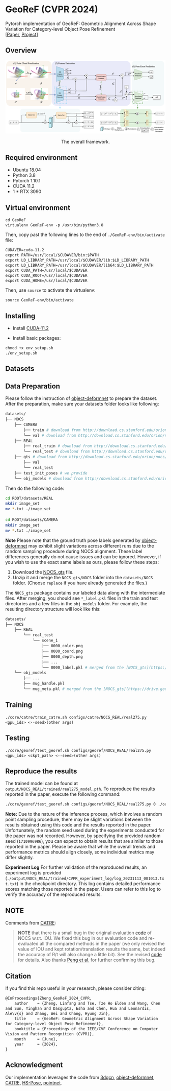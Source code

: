 # GeoReF (CVPR 2024) 

Pytorch implementation of GeoReF: Geometric Alignment Across Shape Variation for Category-level Object Pose Refinement<br>
[[Paper](https://arxiv.org/abs/2404.11139), [Project](https://lynne-zheng-linfang.github.io/georef.github.io/)]

## Overview

<!-- ![teaser](pic/refinement.png)
<p align="center">
    Illstraction of the object pose refinement procedure.
</p> -->

![pipeline](pic/main_structure.png)
<p align="center">
    The overall framework.
</p>

## Required environment
- Ubuntu 18.04
- Python 3.8 
- Pytorch 1.10.1
- CUDA 11.2
- 1 * RTX 3090

## Virtual environment
```shell
cd GeoReF 
virtualenv GeoReF-env -p /usr/bin/python3.8
```
Then, copy past the following lines to the end of `./GeoReF-env/bin/activate` file:
```shell
CUDAVER=cuda-11.2
export PATH=/usr/local/$CUDAVER/bin:$PATH
export LD_LIBRARY_PATH=/usr/local/$CUDAVER/lib:$LD_LIBRARY_PATH
export LD_LIBRARY_PATH=/usr/local/$CUDAVER/lib64:$LD_LIBRARY_PATH
export CUDA_PATH=/usr/local/$CUDAVER
export CUDA_ROOT=/usr/local/$CUDAVER
export CUDA_HOME=/usr/local/$CUDAVER
```
Then, use `source` to activate the virtualenv:
```shell
source GeoReF-env/bin/activate
```


## Installing
- Install [CUDA-11.2](https://developer.nvidia.com/cuda-11.2.0-download-archive?target_os=Linux&target_arch=x86_64&target_distro=Ubuntu&target_version=2004&target_type=deblocal) 

- Install basic packages:
```shell
chmod +x env_setup.sh
./env_setup.sh
```

## Datasets
## Data Preparation
Please follow the instruction of [object-deformnet](https://github.com/mentian/object-deformnet/tree/master) to prepare the dataset. After the preparation, make sure your datasets folder looks like following: 
```bash
datasets/
├── NOCS
    ├── CAMERA
        ├── train # download from http://download.cs.stanford.edu/orion/nocs/camera_train.zip
        └── val # download from http://download.cs.stanford.edu/orion/nocs/camera_val25K.zip
    ├── REAL
        ├── real_train # download from http://download.cs.stanford.edu/orion/nocs/real_train.zip
        └── real_test # download from http://download.cs.stanford.edu/orion/nocs/real_test.zip
    ├── gts # download from http://download.cs.stanford.edu/orion/nocs/gts.zip
        ├── val 
        └── real_test 
    ├── test_init_poses # we provide
    └── obj_models # download from http://download.cs.stanford.edu/orion/nocs/obj_models.zip
```

Then do the following code:
```bash
cd ROOT/datasets/REAL
mkdir image_set
mv *.txt ./image_set

cd ROOT/datasets/CAMERA
mkdir image_set
mv *.txt ./image_set
```

**Note** Please note that the ground truth pose labels generated by [object-deformnet](https://github.com/mentian/object-deformnet/tree/master) may exhibit slight variations across different runs due to the random sampling procedure during NOCS alignment. These label differences generally do not cause issues and can be ignored. However, if you wish to use the exact same labels as ours, please follow these steps:

1. Download the [NOCS_gts](https://drive.google.com/file/d/1_2Z2hYUZgabKJjrdnonHxS1GCLutNJcc/view?usp=sharing) file.
2. Unzip it and merge the `NOCS_gts/NOCS` folder into the `datasets/NOCS` folder. (Choose `replace` if you have already generated the files.)

The `NOCS_gts` package contains our labeled data along with the intermediate files. After merging, you should see `*_label.pkl` files in the train and test directories and a few files in the `obj_models` folder. For example, the resulting directory structure will look like this:
```bash
datasets/
├── NOCS
    ├── REAL
        └── real_test 
            └── scene_1 
                ├── 0000_color.png 
                ├── 0000_coord.png 
                ├── 0000_depth.png 
                ├── ... 
                └── 0000_label.pkl # merged from the [NOCS_gts](https://drive.google.com/file/d/1_2Z2hYUZgabKJjrdnonHxS1GCLutNJcc/view?usp=sharing)
    └── obj_models 
        ├── ... 
        ├── mug_handle.pkl 
        └── mug_meta.pkl # merged from the [NOCS_gts](https://drive.google.com/file/d/1_2Z2hYUZgabKJjrdnonHxS1GCLutNJcc/view?usp=sharing)
```

## Training

```
./core/catre/train_catre.sh configs/catre/NOCS_REAL/real275.py <gpu_ids> <--seed>(other args)
```

## Testing
```
./core/georef/test_georef.sh configs/georef/NOCS_REAL/real275.py <gpu_ids> <ckpt_path> <--seed>(other args)
```

## Reproduce the results
The trained model can be found at `output/NOCS_REAL/trained/real275_model.pth`. To reproduce the results reported in the paper, execute the following command:

```bash
./core/georef/test_georef.sh configs/georef/NOCS_REAL/real275.py 0 ./output/NOCS_REAL/trained/real275_model.pth --seed 1710996986
```

**Note:** Due to the nature of the inference process, which involves a random point sampling procedure, there may be slight variations between the results obtained using this code and the results reported in the paper. Unfortunately, the random seed used during the experiments conducted for the paper was not recorded. However, by specifying the provided random seed (`1710996986`), you can expect to obtain results that are similar to those reported in the paper. Please be aware that while the overall trends and performance metrics should align closely, some individual metrics may differ slightly.

**Experiment Log** For further validation of the reproduced results, an experiment log is provided (`./output/NOCS_REAL/trained/CVPR_experiment_log/log_20231113_001013.txt.txt`) in the checkpoint directory. This log contains detailed performance scores matching those reported in the paper. Users can refer to this log to verify the accuracy of the reproduced results.


## NOTE
Comments from [CATRE](https://github.com/THU-DA-6D-Pose-Group/CATRE):
>**NOTE** that there is a small bug in the original evaluation [code](https://github.com/hughw19/NOCS_CVPR2019/blob/78a31c2026a954add1a2711286ff45ce1603b8ab/utils.py#L252) of NOCS w.r.t. IOU. We fixed this bug in our evaluation code and re-evaluated all the compared methods in the paper (we only revised the value of IOU and kept rotation/translation results the same, but indeed the accuracy of R/t will also change a little bit). See the revised [code](https://github.com/THU-DA-6D-Pose-Group/CATRE/blob/b649cbad6ed2121b22a37f7fe16ad923688d4995/core/catre/engine/test_utils.py#L158) for details. Also thanks [Peng et al.](https://github.com/swords123/SSC-6D/blob/bb0dcd5e5b789ea2a80c6c3fa16ccc2bf0a445d1/eval/utils.py#L114) for further confirming this bug.


## Citation
If you find this repo useful in your research, please consider citing:
```
@InProceedings{Zheng_GeoReF_2024_CVPR,
    author    = {Zheng, Linfang and Tse, Tze Ho Elden and Wang, Chen and Sun, Yinghan and Dasgupta, Esha and Chen, Hua and Leonardis, Ale\v{s} and Zhang, Wei and Chang, Hyung Jin},
    title     = {GeoReF: Geometric Alignment Across Shape Variation for Category-level Object Pose Refinement},
    booktitle = {Proceedings of the IEEE/CVF Conference on Computer Vision and Pattern Recognition (CVPR)},
    month     = {June},
    year      = {2024},
}
```

## Acknowledgment
Our implementation leverages the code from [3dgcn](https://github.com/j1a0m0e4sNTU/3dgcn), [object-deformnet](https://github.com/mentian/object-deformnet), [CATRE](https://github.com/THU-DA-6D-Pose-Group/CATRE), [HS-Pose](https://github.com/Lynne-Zheng-Linfang/HS-Pose), [pointnet](https://github.com/fxia22/pointnet.pytorch/tree/master).